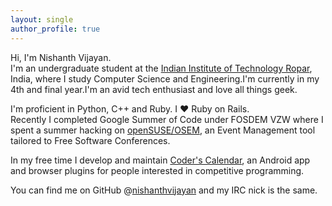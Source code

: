 ```yaml
---
layout: single
author_profile: true
---
```



Hi, I'm Nishanth Vijayan.  
I'm an undergraduate student at the [Indian Institute of Technology Ropar](http://www.iitrpr.ac.in), India, where I study Computer Science and Engineering.I'm currently in my 4th and final year.I'm an avid tech enthusiast and love all things geek.  
  
I'm proficient in Python, C++ and Ruby. I ♥ Ruby on Rails.  
Recently I completed Google Summer of Code under FOSDEM VZW where I spent a summer hacking on [openSUSE/OSEM](http://www.github.com/openSUSE/OSEM), an Event Management tool tailored to Free Software Conferences.  
  
In my free time I develop and maintain [Coder's Calendar](https://github.com/nishanthvijayan/CoderCalendar), an Android app and browser plugins for people interested in competitive programming.  
  
You can find me on GitHub @[nishanthvijayan](http://www.github.com/nishanthvijayan) and my IRC nick is the same.  

